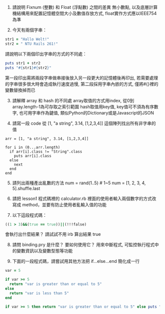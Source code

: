 1. 請說明 Fixnum (整數) 和 Float (浮點數) 之間的差異
  無小數點, 以及底層計算機結構用來配置記憶體空間大小及數值存放方式, float實作方式應以IEEE754為準

2. 今天有兩個字串：
  ```ruby 
  str1 = "Hallo Welt!" 
  str2 = " NTU Rails 261!"
  ```
請說明以下兩個印出字串的方式的不同處：
  ```ruby
  puts str1 + str2
  puts "#{str1}#{str2}"
  ```
  第一段印出需將兩段字串做串接後放入另一段更大的記憶體後再印出, 若需要處理的字串很多很大時會造成執行速度過慢, 第二段採用字串內嵌的方式, 僅將#{}裡的變數替換掉而已

3. 請解釋 array 和 hash 的不同處
array取值的方式用index, 從0到array.length-1為可存取之索引範圍
hash取值用key值, key值可不須為有序數字, 也可用字串作為鍵值, 類似Python的Dictionary或是Javascript的JSON

4. 請寫一段 code 從 [1, "a string", 3.14, [1,2,3,4]] 這個陣列找出所有非字串的值
```
arr = [1, "a string", 3.14, [1,2,3,4]]

for i in (0...arr.length)
  if arr[i].class != "String".class
    puts arr[i].class
  else
    next
  end
end
```

5. 請列出兩種產出亂數的方法
num = rand(1..5) # 1~5
num = [1, 2, 3, 4, 5].shuffle.last

6. 請把 lesson1 程式碼裡的 calculator.rb 裡面的使用者輸入兩個數字的方式改寫成 method，並要有防止使用者亂輸入值的功能


7. 以下這段程式碼：
  ```ruby
  ((1 > 3)&&(true == true))||(!!!false)
  ```
  會執行出什麼結果？ 請試試不用 irb 算出結果
  true

8. 請問 binding.pry 是什麼？ 要如何使用它？
  用來中斷程式, 可監控執行程式中的變數資訊以及變數型態等功能

9. 下面的一段程式碼，請嘗試用其他方法把 if...else...end 簡化成一行

  ```ruby
  var = 5

  if var >= 5
  	return "var is greater than or equal to 5"
  else
  	return "var is less than 5"
  end
  ```
  
  ```ruby
  if var >= 5 then return "var is greater than or equal to 5" else puts "var is less than 5" end
  ```